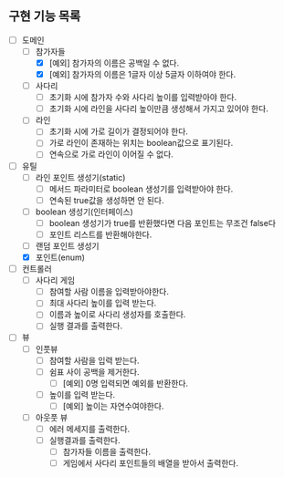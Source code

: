 ## 구현 기능 목록

- [ ] 도메인
  - [ ] 참가자들
      - [X] [예외] 참가자의 이름은 공백일 수 없다.
      - [X] [예외] 참가자의 이름은 1글자 이상 5글자 이하여야 한다.
  - [ ] 사다리
    - [ ] 초기화 시에 참가자 수와 사다리 높이를 입력받아야 한다.
    - [ ] 초기화 시에 라인을 사다리 높이만큼 생성해서 가지고 있어야 한다.
  - [ ] 라인
    - [ ] 초기화 시에 가로 길이가 결정되어야 한다.
    - [ ] 가로 라인이 존재하는 위치는 boolean값으로 표기된다.
    - [ ] 연속으로 가로 라인이 이어질 수 없다.

- [ ] 유틸
  - [ ] 라인 포인트 생성기(static)
    - [ ] 메서드 파라미터로 boolean 생성기를 입력받아야 한다.
    - [ ] 연속된 true값을 생성하면 안 된다.
  - [ ] boolean 생성기(인터페이스)
    - [ ] boolean 생성기가 true를 반환했다면 다음 포인트는 무조건 false다
    - [ ] 포인트 리스트를 반환해야한다.
  - [ ] 랜덤 포인트 생성기
  - [X] 포인트(enum)

- [ ] 컨트롤러
  - [ ] 사다리 게임
    - [ ] 참여할 사람 이름을 입력받아야한다.
    - [ ] 최대 사다리 높이를 입력 받는다.
    - [ ] 이름과 높이로 사다리 생성자를 호출한다.
    - [ ] 실행 결과를 출력한다.

- [ ] 뷰
  - [ ] 인풋뷰
    - [ ] 참여할 사람을 입력 받는다.
    - [ ] 쉼표 사이 공백을 제거한다.
      - [ ] [예외] 0명 입력되면 예외를 반환한다.
    - [ ] 높이를 입력 받는다.
      - [ ] [예외] 높이는 자연수여야한다.
  - [ ] 아웃풋 뷰
    - [ ] 에러 메세지를 출력한다.
    - [ ] 실행결과를 출력한다.
      - [ ] 참가자들 이름을 출력한다.
      - [ ] 게임에서 사다리 포인트들의 배열을 받아서 출력한다.
